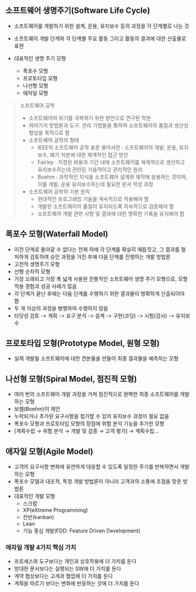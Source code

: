 ## 소프트웨어 생명주기(Software Life Cycle)

- 소프트웨어를 개발하기 위한 설계, 운용, 유지보수 등의 과정을 각 단계별로 나눈 것
- 소프트웨어 개발 단계와 각 단계별 주요 활동 그리고 활동의 결과에 대한 산출물로 표현
- 대표적인 생명 주기 모형
  
  - 폭포수 모형
  - 프로토타입 모형
  - 나선형 모형
  - 에자일 모형
 
> 소프트웨어 공학
> - 소프트웨어의 위기를 극복하기 위한 방안으로 연구된 학문
> - 여러가지 방법론과 도구, 관리 기법들을 통하여 소프트웨어의 품질과 생산성 향상을 목적으로 함
> - 소프트웨어 공학의 형태
>   - IEEE의 소프트웨어 공학 표준 용어사전 : 소프트웨어의 개발, 운용, 유지보수, 폐기 처분에 대한 체계적인 접근 방안
>   - Fairley : 지정된 비용과 기간 내에 소프트웨어를 체계적으로 생산하고 유지보수하는데 관련된 기술적이고 관리적인 원리
>   - Boehm : 과학적인 지식을 소프트웨어 설계와 제작에 응용하는 것이며, 이를 개발, 운용 유지보수하는데 필요한 문서 작성 과정
> - 소프트웨어 공학의 기본 원칙
>   - 현대적인 프로그래밍 기술을 계속적으로 적용해야 함
>   - 개발된 소프트웨어의 품질이 유지되도록 지속적으로 검증해야 함
>   - 소프트웨어 개발 관련 사항 및 결과에 대한 명확한 기록을 유지해야 함

## 폭포수 모형(Waterfall Model)
- 이전 단계로 돌아갈 수 없다는 전제 하에 각 단계를 확실히 매듭짓고, 그 결과를 철저하게 검토하여 승인 과정을 거친 후에 다음 단계를 진행하는 개발 방법론
- 고전적 생명주기 모형
- 선형 순차적 모형
- 가장 오래되고 가장 폭 넓게 사용된 전통적인 소프트웨어 생명 주기 모형으로, 모형 적용 경험과 성공 사례가 많음
- 각 단계가 끝난 후에는 다음 단계를 수행하기 위한 결과물이 명확하게 산출되어야 함
- 두 개 이상의 과정을 병행하여 수행하지 않음
- 타당성 검토 -> 계획 -> 요구 분석 -> 설계 -> 구현(코딩) -> 시험(검사) -> 유지보수

## 프로토타입 모형(Prototype Model, 원형 모형)
- 실제 개발될 소프트웨어에 대한 견본품을 만들어 최종 결과물을 예측하는 모형

## 나선형 모형(Spiral Model, 점진적 모형)
- 여러 번의 소프트웨어 개발 과정을 거쳐 점진적으로 완벽한 최종 소프트웨어를 개발하는 모형
- 보헴(Boehm)이 제안
- 누락되거나 추가된 요구사항을 첨가할 수 있어 유지보수 과정이 필요 없음
- 폭포수 모형과 프로토타입 모형의 장점에 위험 분석 기능을 추가한 모형
- [계획수립 → 위험 분석 → 개발 및 검증 → 고객 평가] → 계획수립...

## 애자일 모형(Agile Model)
- 고객의 요구사항 변화에 유연하게 대응할 수 있도록 일정한 주기를 반복하면서 개발하는 모형
- 폭포수 모델과 대조적, 특정 개발 방법론이 아니라 고객과의 소통에 초점을 맞춘 방법론
- 대표적인 개발 모형
  - 스크럼
  - XP(eXtreme Programming)
  - 칸반(kanban)
  - Lean
  - 기능 중심 개발(FDD: Feature Driven Development)

### 애자일 개발 4가지 핵심 가치
- 프로세스와 도구보다는 개인과 상호작용에 더 가치를 둔다
- 방대한 문서보다는 실행되는 SW에 더 가치를 둔다
- 계약 협상보다는 고개과 협업에 더 가치를 둔다
- 계획을 따르기 보다는 변화에 반응하는 것에 더 가치를 둔다






